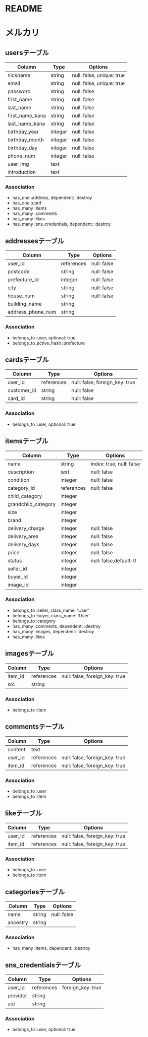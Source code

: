 # README

# メルカリ
## usersテーブル

|Column|Type|Options|
|------|----|-------|
|nickname|string|null: false, unique: true|
|email|string|null: false, unique: true|
|password|string|null: false|
|first_name|string|null: false|
|last_name|string|null: false|
|first_name_kana|string|null: false|
|last_name_kana|string|null: false|
|birthday_year|integer|null: false|
|birthday_month|integer|null: false|
|birthday_day|integer|null: false|
|phone_num|integer|null: false|
|user_img|text||
|introduction|text||

### Association
- has_one :address, dependent: :destroy
- has_one :card
- has_many :items
- has_many :comments
- has_many :likes
- has_many :sns_credentials, dependent: :destroy

## addressesテーブル

|Column|Type|Options|
|------|----|-------|
|user_id|references|null: false|
|postcode|string|null: false|
|prefecture_id|integer|null: false|
|city|string|null: false|
|house_num|string|null: false|
|building_name|string||
|address_phone_num|string||

### Association
- belongs_to :user, optional: true
- belongs_to_active_hash :prefecture

## cardsテーブル

|Column|Type|Options|
|------|----|-------|
|user_id|references|null: false, foreign_key: true|
|customer_id|string|null: false|
|card_id|string|null: false|

### Association
- belongs_to :user, optional: true

## itemsテーブル

|Column|Type|Options|
|------|----|-------|
|name|string|index: true, null: false|
|description|text|null: false|
|condition|integer|null: false|
|category_id|references|null: false|
|child_category|integer|
|grandchild_category|integer|
|size|integer||
|brand|integer||
|delivery_charge|integer|null: false|
|delivery_area|integer|null: false|
|delivery_days|integer|null: false|
|price|integer|null: false|
|status|integer|null: false,default: 0|
|seller_id|integer||
|buyer_id|integer||
|image_id|integer||

### Association
- belongs_to :seller, class_name: 'User'
- belongs_to :buyer, class_name: 'User'
- belongs_to :category
- has_many :comments, dependent: :destroy
- has_many :images, dependent: :destroy
- has_many :likes

## imagesテーブル
|Column|Type|Options|
|------|----|-------|
|item_id|references|null: false, foreign_key: true|
|src|string||

### Association
- belongs_to :item

## commentsテーブル

|Column|Type|Options|
|------|----|-------|
|content|text||
|user_id|references|null: false, foreign_key: true|
|item_id|references|null: false, foreign_key: true|

### Association
- belongs_to :user
- belongs_to :item

## likeテーブル

Column|Type|Options|
|------|----|-------|
|user_id|references|null: false, foreign_key: true|
|item_id|references|null: false, foreign_key: true|

### Association
- belongs_to :user
- belongs_to :item

## categoriesテーブル

Column|Type|Options|
|------|----|-------|
|name|string|null: false|
|ancestry|string||

### Association
- has_many :items, dependent: :destroy

## sns_credentialsテーブル

Column|Type|Options|
|------|----|-------|
|user_id|references|foreign_key: true|
|provider|string||
|uid|string||

### Association
- belongs_to :user, optional: true

